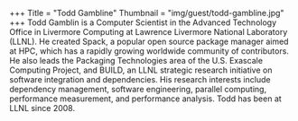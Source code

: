 +++
Title = "Todd Gambline"
Thumbnail = "img/guest/todd-gambline.jpg"
+++
Todd Gamblin is a Computer Scientist in the Advanced Technology Office in Livermore Computing at Lawrence Livermore National Laboratory (LLNL). He created Spack, a popular open source package manager aimed at HPC, which has a rapidly growing worldwide community of contributors. He also leads the Packaging Technologies area of the U.S. Exascale Computing Project, and BUILD, an LLNL strategic research initiative on software integration and dependencies. His research interests include dependency management, software engineering, parallel computing, performance measurement, and performance analysis. Todd has been at LLNL since 2008.